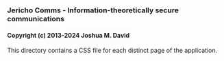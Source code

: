 ### Jericho Comms - Information-theoretically secure communications
#### Copyright (c) 2013-2024  Joshua M. David


This directory contains a CSS file for each distinct page of the application.